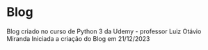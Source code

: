 # Blog

Blog criado no curso de Python 3 da Udemy - professor Luiz Otávio Miranda
Iniciada a criação do Blog em 21/12/2023